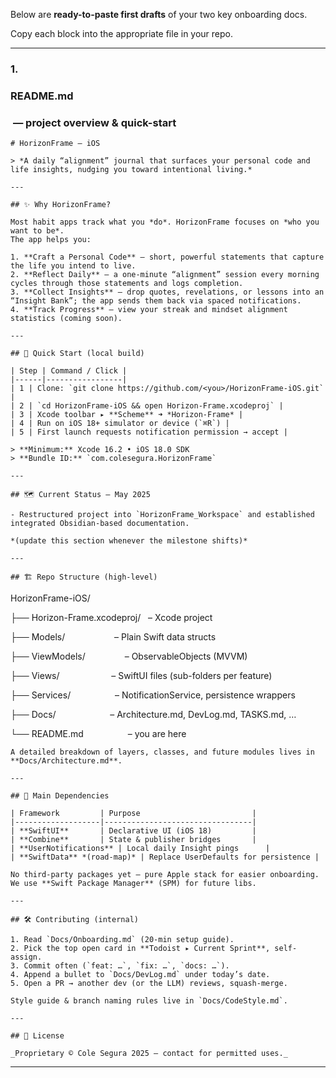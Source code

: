 Below are **ready-to-paste first drafts** of your two key onboarding docs.

Copy each block into the appropriate file in your repo.

---

### **1.** 

### **README.md**

###  **— project overview & quick-start**

```
# HorizonFrame – iOS

> *A daily “alignment” journal that surfaces your personal code and life insights, nudging you toward intentional living.*

---

## ✨ Why HorizonFrame?

Most habit apps track what you *do*. HorizonFrame focuses on *who you want to be*.  
The app helps you:

1. **Craft a Personal Code** – short, powerful statements that capture the life you intend to live.  
2. **Reflect Daily** – a one-minute “alignment” session every morning cycles through those statements and logs completion.  
3. **Collect Insights** – drop quotes, revelations, or lessons into an “Insight Bank”; the app sends them back via spaced notifications.  
4. **Track Progress** – view your streak and mindset alignment statistics (coming soon).

---

## 🚀 Quick Start (local build)

| Step | Command / Click |
|------|-----------------|
| 1 | Clone: `git clone https://github.com/<you>/HorizonFrame-iOS.git` |
| 2 | `cd HorizonFrame-iOS && open Horizon-Frame.xcodeproj` |
| 3 | Xcode toolbar ▸ **Scheme** ➜ *Horizon-Frame* |
| 4 | Run on iOS 18+ simulator or device (`⌘R`) |
| 5 | First launch requests notification permission → accept |

> **Minimum:** Xcode 16.2 • iOS 18.0 SDK  
> **Bundle ID:** `com.colesegura.HorizonFrame`

---

## 🗺 Current Status — May 2025

- Restructured project into `HorizonFrame_Workspace` and established integrated Obsidian-based documentation.

*(update this section whenever the milestone shifts)*

---

## 🏗 Repo Structure (high-level)
```

HorizonFrame-iOS/

├── Horizon-Frame.xcodeproj/   – Xcode project

├── Models/                    – Plain Swift data structs

├── ViewModels/                – ObservableObjects (MVVM)

├── Views/                     – SwiftUI files (sub-folders per feature)

├── Services/                  – NotificationService, persistence wrappers

├── Docs/                      – Architecture.md, DevLog.md, TASKS.md, …

└── README.md                  – you are here

```
A detailed breakdown of layers, classes, and future modules lives in **Docs/Architecture.md**.

---

## 🧩 Main Dependencies

| Framework         | Purpose                         |
|-------------------|---------------------------------|
| **SwiftUI**       | Declarative UI (iOS 18)         |
| **Combine**       | State & publisher bridges       |
| **UserNotifications** | Local daily Insight pings      |
| **SwiftData** *(road-map)* | Replace UserDefaults for persistence |

No third-party packages yet – pure Apple stack for easier onboarding.  
We use **Swift Package Manager** (SPM) for future libs.

---

## 🛠 Contributing (internal)

1. Read `Docs/Onboarding.md` (20-min setup guide).  
2. Pick the top open card in **Todoist ▸ Current Sprint**, self-assign.  
3. Commit often (`feat: …`, `fix: …`, `docs: …`).  
4. Append a bullet to `Docs/DevLog.md` under today’s date.  
5. Open a PR → another dev (or the LLM) reviews, squash-merge.

Style guide & branch naming rules live in `Docs/CodeStyle.md`.

---

## 📄 License

_Proprietary © Cole Segura 2025 – contact for permitted uses._
```

  

---

